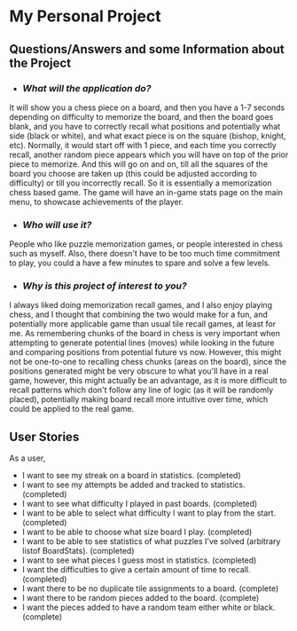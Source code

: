 # My Personal Project



## **Questions/Answers and some Information about the Project** 
- ### ***What will the application do?***
It will show you a chess piece on a board, and then you have a 1-7 seconds depending on difficulty
to memorize the board, and then the board goes blank, and you have to correctly recall what positions and potentially 
what side (black or white), 
and what exact piece is on the square (bishop, knight, etc). Normally, it would start
off with 1 piece, and each time you correctly recall, another  random piece appears which you will have on top of the prior piece to 
memorize. And this will go on and on, till all the squares of the board you choose are taken up (this could be adjusted according to difficulty)
or till you incorrectly recall. 
So it is essentially a memorization chess based game. The game will have an in-game stats page on the main menu, 
to showcase achievements of the player. 

- ### ***Who will use it?***
People who like puzzle memorization games, or people interested in chess such as myself.
Also, there doesn't have to be too much time commitment to play, you could a have a few minutes to spare
and solve a few levels. 

- ### ***Why is this project of interest to you?***
I always liked doing memorization recall games, and I also enjoy playing chess, and I thought
that combining the two would make for a fun, and potentially more applicable game than usual tile recall games, at 
least for me. As remembering chunks of the board in chess is very important when attempting to generate potential lines
(moves) while looking in the future and comparing positions from potential future vs now. However, this might
not be one-to-one to recalling chess chunks (areas on the board), since the positions generated might
be very obscure to what you'll have in a real game, however, this might actually be an advantage, as it is 
more difficult to recall patterns which don't follow any line of logic (as it will be randomly placed), potentially
making board recall more intuitive over time, which could be applied to the real game.


## User Stories  
As a user,
- I want to see my streak on a board in statistics. (completed)
- I want to see my attempts be added and tracked to statistics. (completed)
- I want to see what difficulty I played in past boards. (completed)
- I want to be able to select what difficulty I want to play from the start. (completed) 
- I want to be able to choose what size board I play. (completed)
- I want to be able to see statistics of what puzzles I've solved (arbitrary listof BoardStats). (completed)
- I want to see what pieces I guess most in statistics. (completed)
- I want the difficulties to give a certain amount of time to recall. (completed)
- I want there to be no duplicate tile assignments to a board. (complete)
- I want there to be random pieces added to the board. (complete)
- I want the pieces added to have a random team either white or black. (complete)